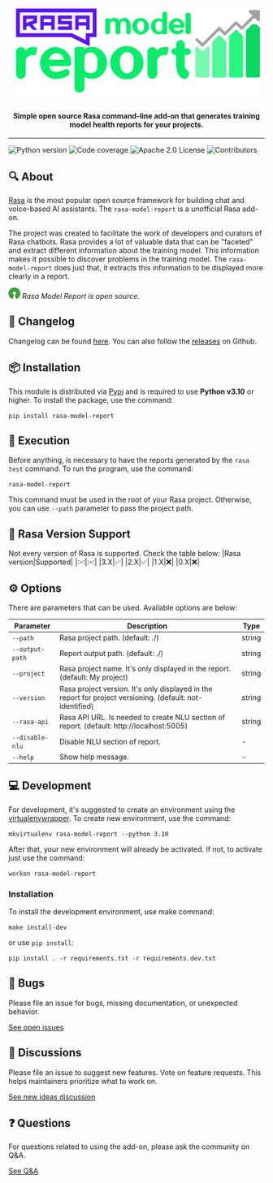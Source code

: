 <div align="center">
<br />
<br />
<img
    height="180"
    alt="logo"
    src="docs/images/logo.png"
/>
<h4>Simple open source Rasa command-line add-on that generates training model health reports for your projects.</h4>
</div>
<hr />


<!-- Badges -->
![Python version](https://img.shields.io/static/v1?label=python&message=v3.10&color=3776AB)
![Code coverage](https://img.shields.io/static/v1?label=coverage&message=100%&color=brightgreen)
![Apache 2.0 License](https://img.shields.io/static/v1?label=license&message=Apache%202.0&color=yellowgreen)
![Contributors](https://img.shields.io/github/contributors/brunohjs/rasa-model-report)
<!--  -->


## 🔍 About
[Rasa](https://rasa.com/) is the most popular open source framework for building chat and voice-based AI assistants. The `rasa-model-report` is a unofficial Rasa add-on.

The project was created to facilitate the work of developers and curators of Rasa chatbots. Rasa provides a lot of valuable data that can be "faceted" and extract different information about the training model. This information makes it possible to discover problems in the training model. The `rasa-model-report` does just that, it extracts this information to be displayed more clearly in a report.

<img
    height="22"
    alt="logo"
    src="docs/images/open-source-logo.png"
/>
*Rasa Model Report is open source.*

## 📜 Changelog
Changelog can be found [here](CHANGELOG.md). You can also follow the [releases](https://github.com/brunohjs/rasa-model-report/releases) on Github.


## 📦 Installation

This module is distributed via [Pypi](https://pypi.org/) and is required to use **Python v3.10** or higher. To install the package, use the command:
```
pip install rasa-model-report
```


## 🚀 Execution
Before anything, is necessary to have the reports generated by the `rasa test` command. To run the program, use the command:
```
rasa-model-report
```
This command must be used in the root of your Rasa project. Otherwise, you can use `--path` parameter to pass the project path.


## 🦾 Rasa Version Support
Not every version of Rasa is supported. Check the table below:
|Rasa version|Supported|
|:-:|:-:|
|3.X|✅|
|2.X|✅|
|1.X|❌|
|0.X|❌|


## ⚙️ Options
There are parameters that can be used. Available options are below:

|Parameter|Description|Type|
|-|-|-|
|`--path`|Rasa project path. (default: ./)|string|
|`--output-path`|Report output path. (default: ./)|string|
|`--project`|Rasa project name. It's only displayed in the report. (default: My project)|string|
|`--version`|Rasa project version. It's only displayed in the report for project versioning. (default: not-identified)|string|
|`--rasa-api`|Rasa API URL. Is needed to create NLU section of report. (default: http://localhost:5005)|string|
|`--disable-nlu`|Disable NLU section of report.|-|
|`--help`|Show help message.|-|


## 💻 Development
For development, it's suggested to create an environment using the [virtualenvwrapper](https://virtualenvwrapper.readthedocs.io/en/latest/install.html#basic-installation). To create new environment, use the command:
```
mkvirtualenv rasa-model-report --python 3.10
```
After that, your new environment will already be activated. If not, to activate just use the command:
```
workon rasa-model-report
```

### Installation
To install the development environment, use make command:
```
make install-dev
```
or use `pip install`:
```
pip install . -r requirements.txt -r requirements.dev.txt
```


## 🐞 Bugs
Please file an issue for bugs, missing documentation, or unexpected behavior.

[See open issues](https://github.com/brunohjs/rasa-model-report/issues?q=is%3Aopen+is%3Aissue+label%3Abug)


## 💬 Discussions
Please file an issue to suggest new features. Vote on feature requests. This helps maintainers prioritize what to work on.

[See new ideas discussion](https://github.com/brunohjs/rasa-model-report/discussions/categories/ideas)


## ❓ Questions
For questions related to using the add-on, please ask the community on Q&A.

[See Q&A](https://github.com/brunohjs/rasa-model-report/discussions/categories/q-a)
